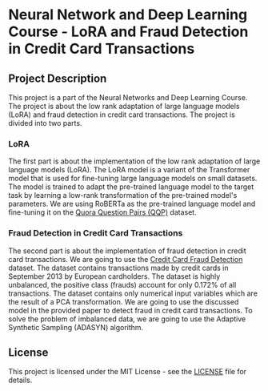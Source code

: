 # Neural Network and Deep Learning Course - LoRA and Fraud Detection in Credit Card Transactions

## Project Description

This project is a part of the Neural Networks and Deep Learning Course. The project is about the low rank adaptation of large language models (LoRA) and fraud detection in credit card transactions. The project is divided into two parts.

### LoRA

The first part is about the implementation of the low rank adaptation of large language models (LoRA). The LoRA model is a variant of the Transformer model that is used for fine-tuning large language models on small datasets. The model is trained to adapt the pre-trained language model to the target task by learning a low-rank transformation of the pre-trained model's parameters. We are using RoBERTa as the pre-trained language model and fine-tuning it on the [Quora Question Pairs (QQP)](https://quoradata.quora.com/First-Quora-Dataset-Release-Question-Pairs) dataset. 

### Fraud Detection in Credit Card Transactions

The second part is about the implementation of fraud detection in credit card transactions. We are going to use the [Credit Card Fraud Detection](https://www.kaggle.com/mlg-ulb/creditcardfraud) dataset. The dataset contains transactions made by credit cards in September 2013 by European cardholders. The dataset is highly unbalanced, the positive class (frauds) account for only 0.172% of all transactions. The dataset contains only numerical input variables which are the result of a PCA transformation. We are going to use the discussed model in the provided paper to detect fraud in credit card transactions. To solve the problem of imbalanced data, we are going to use the Adaptive Synthetic Sampling (ADASYN) algorithm.

## License

This project is licensed under the MIT License - see the [LICENSE](LICENSE) file for details.
